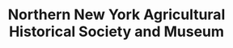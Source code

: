 ---
layout: repo
title: "Northern New York Agricultural Historical Society and Museum"
id: 21056
permalink: repos/21056/
---